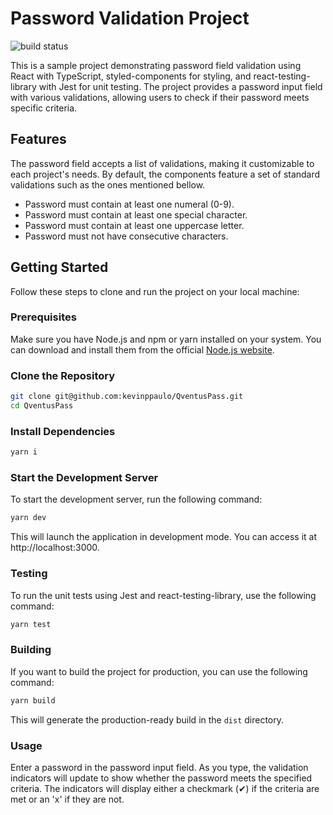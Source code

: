 # Password Validation Project

![build status](https://github.com/kevinppaulo/QventusPass/actions/workflows/firebase-hosting-merge.yml/badge.svg)

This is a sample project demonstrating password field validation using React with TypeScript, styled-components for styling, and react-testing-library with Jest for unit testing. The project provides a password input field with various validations, allowing users to check if their password meets specific criteria.

## Features

The password field accepts a list of validations, making it customizable to each project's needs. By default, the components feature a set of standard validations such as the ones mentioned bellow.

- Password must contain at least one numeral (0-9).
- Password must contain at least one special character.
- Password must contain at least one uppercase letter.
- Password must not have consecutive characters.


## Getting Started

Follow these steps to clone and run the project on your local machine:

### Prerequisites

Make sure you have Node.js and npm or yarn installed on your system. You can download and install them from the official [Node.js website](https://nodejs.org/).

### Clone the Repository

```bash
git clone git@github.com:kevinppaulo/QventusPass.git
cd QventusPass
```

### Install Dependencies
```bash
yarn i
```

### Start the Development Server
To start the development server, run the following command:

```bash
yarn dev
```

This will launch the application in development mode. You can access it at http://localhost:3000.

### Testing
To run the unit tests using Jest and react-testing-library, use the following command:

```bash
yarn test
```

### Building
If you want to build the project for production, you can use the following command:

```bash
yarn build
```

This will generate the production-ready build in the `dist` directory.

### Usage
Enter a password in the password input field.
As you type, the validation indicators will update to show whether the password meets the specified criteria.
The indicators will display either a checkmark (✔) if the criteria are met or an 'x' if they are not.
